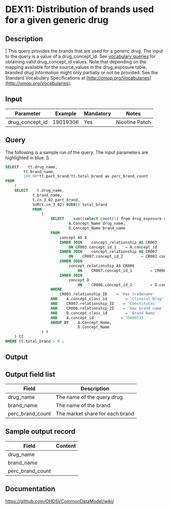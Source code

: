 # DEX11: Distribution of brands used for a given generic drug

## Description
| This query provides the brands that are used for a generic drug. The input to the query is a value of a drug_concept_id. See [vocabulary queries](http://vocabqueries.omop.org/drug-queries) for obtaining valid drug_concept_id values.  Note that depending on the mapping available for the source_values in the drug_exposure table, branded drug information might only partially or not be provided. See the Standard Vocabulary Specifications at  [http://omop.org/Vocabularies](http://omop.org/Vocabularies).

## Input

|  Parameter |  Example |  Mandatory |  Notes | 
| --- | --- | --- | --- |
| drug_concept_id | 19019306 | Yes | Nicotine Patch | 

## Query
The following is a sample run of the query. The input parameters are highlighted in  blue. S

```sql
SELECT    tt.drug_name,
        tt.brand_name,
        100.00*tt.part_brand/tt.total_brand as perc_brand_count
FROM
    (
    SELECT    t.drug_name,
            t.brand_name,
            t.cn_3_02 part_brand,
            SUM(t.cn_3_02) OVER() total_brand
            FROM
                (
                    SELECT    sum((select count(1) from drug_exposure d where d.drug_concept_id = cr003.concept_id_2)) cn_3_02,
                            A.Concept_Name drug_name,
                            D.Concept_Name brand_name
                    FROM
                        concept AS A
                        INNER JOIN    concept_relationship AS CR003
                            ON CR003.concept_id_1    = A.concept_id
                        INNER JOIN    concept_relationship AS CR007
                            ON    CR007.concept_id_2        = CR003.concept_id_2
                        INNER JOIN
                            concept_relationship AS CR006
                                ON    CR007.concept_id_1        = CR006.concept_id_1
                        INNER JOIN
                            concept D
                                ON    CR006.concept_id_2        = D.concept_id
                    WHERE
                        CR003.relationship_ID    = 'Has tradename'
                    AND    A.concept_class_id        = 'Clinical Drug'
                    AND    CR007.relationship_ID    = 'Constitutes'
                    AND    CR006.relationship_ID    = 'Has brand name'
                    AND    D.concept_class_id        = 'Brand Name'
                    AND    A.concept_id            = 35606533
                    GROUP BY    A.Concept_Name,
                                D.Concept_Name
                ) t 
    ) tt
WHERE tt.total_brand > 0 ;
```

## Output

## Output field list

|  Field |  Description |
| --- | --- | 
| drug_name | The name of the query drug |
| brand_name | The name of the brand |
| perc_brand_count | The market share for each brand |

## Sample output record

|  Field |  Content |
| --- | --- | 
| drug_name |   |
| brand_name |   |
| perc_brand_count |   |

## Documentation
https://github.com/OHDSI/CommonDataModel/wiki/
